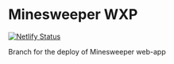 # Minesweeper WXP

[![Netlify Status](https://api.netlify.com/api/v1/badges/01816d67-40e6-4ca4-84b6-724d4d69ca3b/deploy-status)](https://app.netlify.com/sites/minesweeper-wxp/deploys)

Branch for the deploy of Minesweeper web-app
